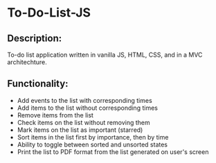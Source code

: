 # To-Do-List-JS

## Description:

To-do list application written in vanilla JS, HTML, CSS, and in a MVC architechture. 

## Functionality:

* Add events to the list with corresponding times
* Add items to the list without corresponding times
* Remove items from the list
* Check items on the list without removing them
* Mark items on the list as important (starred)
* Sort items in the list first by importance, then by time
* Ability to toggle between sorted and unsorted states
* Print the list to PDF format from the list generated on user's screen 
